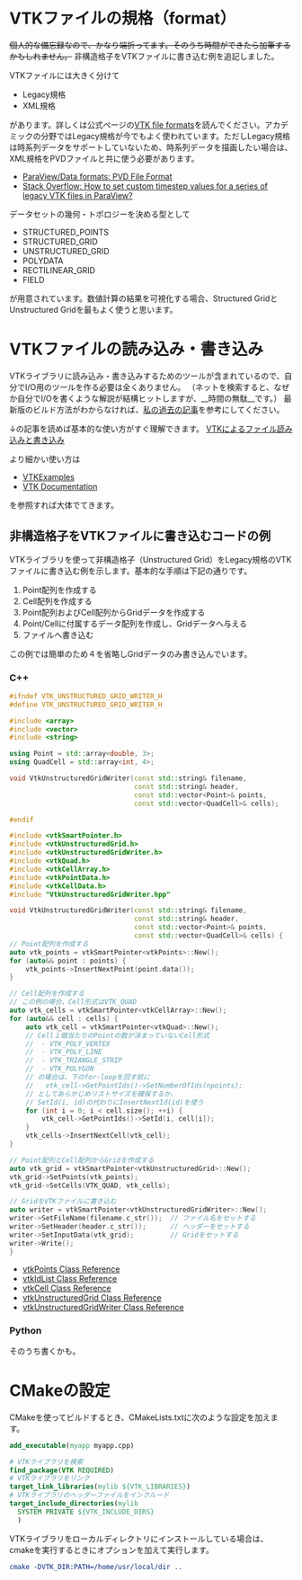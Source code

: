 <!--
title:   VTKファイルの読み込み・書き込み
tags:    C++,paraview,vtk
id:      27de6e3f1005cbb67abe
private: false
-->
# VTKファイルの規格（format）

~~個人的な備忘録なので、かなり端折ってます。そのうち時間ができたら加筆するかもしれません。~~
非構造格子をVTKファイルに書き込む例を追記しました。

VTKファイルには大きく分けて

- Legacy規格
- XML規格

があります。詳しくは公式ページの[VTK file formats](http://www.vtk.org/VTK/img/file-formats.pdf)を読んでください。アカデミックの分野ではLegacy規格が今でもよく使われています。ただしLegacy規格は時系列データをサポートしていないため、時系列データを描画したい場合は、XML規格をPVDファイルと共に使う必要があります。

- [ParaView/Data formats: PVD File Format](https://www.paraview.org/Wiki/ParaView/Data_formats#PVD_File_Format)
- [Stack Overflow: How to set custom timestep values for a series of legacy VTK files in ParaView?
](https://stackoverflow.com/questions/33771609/how-to-set-custom-timestep-values-for-a-series-of-legacy-vtk-files-in-paraview)

データセットの幾何・トポロジーを決める型として

- STRUCTURED_POINTS
- STRUCTURED_GRID
- UNSTRUCTURED_GRID
- POLYDATA
- RECTILINEAR_GRID
- FIELD

が用意されています。数値計算の結果を可視化する場合、Structured GridとUnstructured Gridを最もよく使うと思います。



# VTKファイルの読み込み・書き込み

VTKライブラリに読み込み・書き込みするためのツールが含まれているので、自分でI/O用のツールを作る必要は全くありません。
（ネットを検索すると、なぜか自分でI/Oを書くような解説が結構ヒットしますが、__時間の無駄__です。）
最新版のビルド方法がわからなければ、[私の過去の記事](2018-02-10_vtk_ba709fb1d9b5ef7463c1.md)を参考にしてください。

↓の記事を読めば基本的な使い方がすぐ理解できます。
[VTKによるファイル読み込みと書き込み](https://qiita.com/vs4sh/items/76d81ae8f9e03bfae7cf)

より細かい使い方は

- [VTKExamples](https://lorensen.github.io/VTKExamples/site/)
- [VTK Documentation](https://www.vtk.org/doc/nightly/html/index.html)

を参照すれば大体でてきます。


## 非構造格子をVTKファイルに書き込むコードの例

VTKライブラリを使って非構造格子（Unstructured Grid）をLegacy規格のVTKファイルに書き込む例を示します。基本的な手順は下記の通りです。

1. Point配列を作成する
2. Cell配列を作成する
3. Point配列およびCell配列からGridデータを作成する
4. Point/Cellに付属するデータ配列を作成し、Gridデータへ与える
5. ファイルへ書き込む

この例では簡単のため４を省略しGridデータのみ書き込んでいます。

### C++

```cpp:VtkUnstructuredGridWriter.hpp
#ifndef VTK_UNSTRUCTURED_GRID_WRITER_H
#define VTK_UNSTRUCTURED_GRID_WRITER_H

#include <array>
#include <vector>
#include <string>

using Point = std::array<double, 3>;
using QuadCell = std::array<int, 4>;

void VtkUnstructuredGridWriter(const std::string& filename,
                               const std::string& header,
                               const std::vector<Point>& points,
                               const std::vector<QuadCell>& cells);

#endif
```

```c++:VtkUnstructuredGridWriter.cpp
#include <vtkSmartPointer.h>
#include <vtkUnstructuredGrid.h>
#include <vtkUnstructuredGridWriter.h>
#include <vtkQuad.h>
#include <vtkCellArray.h>
#include <vtkPointData.h>
#include <vtkCellData.h>
#include "VtkUnstructuredGridWriter.hpp"

void VtkUnstructuredGridWriter(const std::string& filename,
                               const std::string& header,
                               const std::vector<Point>& points,
                               const std::vector<QuadCell>& cells) {
// Point配列を作成する
auto vtk_points = vtkSmartPointer<vtkPoints>::New();
for (auto&& point : points) {
    vtk_points->InsertNextPoint(point.data());
}

// Cell配列を作成する
// この例の場合、Cell形式はVTK_QUAD
auto vtk_cells = vtkSmartPointer<vtkCellArray>::New();
for (auto&& cell : cells) {
    auto vtk_cell = vtkSmartPointer<vtkQuad>::New();
    // Cell１個当たりのPointの数が決まっていないCell形式
    //  - VTK_POLY_VERTEX
    //  - VTK_POLY_LINE
    //  - VTK_TRIANGLE_STRIP
    //  - VTK_POLYGON
    // の場合は、下のfor-loopを回す前に
    //   vtk_cell->GetPointIds()->SetNumberOfIds(npoints);
    // としてあらかじめリストサイズを確保するか、
    // SetId(i, id)の代わりにInsertNextId(id)を使う
    for (int i = 0; i < cell.size(); ++i) {
        vtk_cell->GetPointIds()->SetId(i, cell[i]);
    }
    vtk_cells->InsertNextCell(vtk_cell);
}

// Point配列とCell配列からGridを作成する
auto vtk_grid = vtkSmartPointer<vtkUnstructuredGrid>::New();
vtk_grid->SetPoints(vtk_points);
vtk_grid->SetCells(VTK_QUAD, vtk_cells);

// GridをVTKファイルに書き込む
auto writer = vtkSmartPointer<vtkUnstructuredGridWriter>::New();
writer->SetFileName(filename.c_str());  // ファイル名をセットする
writer->SetHeader(header.c_str());      // ヘッダーをセットする
writer->SetInputData(vtk_grid);         // Gridをセットする
writer->Write();
}
```

- [vtkPoints Class Reference](https://www.vtk.org/doc/nightly/html/classvtkPoints.html)
- [vtkIdList Class Reference](https://www.vtk.org/doc/nightly/html/classvtkIdList.html)
- [vtkCell Class Reference](https://www.vtk.org/doc/nightly/html/classvtkCell.html)
- [vtkUnstructuredGrid Class Reference](https://www.vtk.org/doc/nightly/html/classvtkUnstructuredGrid.html)
- [vtkUnstructuredGridWriter Class Reference](https://www.vtk.org/doc/nightly/html/classvtkUnstructuredGridWriter.html)


### Python

そのうち書くかも。

<!--
`python
import vtk

points = vtk.vtkPoints()
cells = vtk.vtkCells()
quad_cell = vtk.vtkQuad()
grid = vtk.vtkUnstructuredGrid()
`
-->

# CMakeの設定

CMakeを使ってビルドするとき、CMakeLists.txtに次のような設定を加えます。

```cmake
add_executable(myapp myapp.cpp)

# VTKライブラリを検索
find_package(VTK REQUIRED)
# VTKライブラリをリンク
target_link_libraries(mylib ${VTK_LIBRARIES})
# VTKライブラリのヘッダーファイルをインクルード
target_include_directories(mylib
  SYSTEM PRIVATE ${VTK_INCLUDE_DIRS}
  )
```

VTKライブラリをローカルディレクトリにインストールしている場合は、cmakeを実行するときにオプションを加えて実行します。

```cmake
cmake -DVTK_DIR:PATH=/home/usr/local/dir ..
```